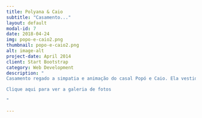 ```yaml
---
title: Polyana & Caio
subtitle: "Casamento..."
layout: default
modal-id: 7
date: 2018-04-24
img: popo-e-caio2.png
thumbnail: popo-e-caio2.png
alt: image-alt
project-date: April 2014
client: Start Bootstrap
category: Web Development
description: "
Casamento regado a simpatia e animação do casal Popó e Caio. Ela vestida de Lurdinha Macedo, tia da noiva, deixou os convidados encantados com o belíssimo vestido… e acessórios de Valeria Gurgel; Beleza da noiva: Lirêda Coiffeur, Iluminação de Haja Luz Iluminação com Marco Trigueiro, decoração de Danielle Canuto, recepção e buffet do La Mouette Recepções Natal , Igreja Santo Afonso (Mirassol), doces de Ingryd Chocolates, Músicos da Cerimônia Harmonium Natal, Músicos da Recepção com Mesa 12 Joao Felipe Araujo, Foto de Yure Richard Fotografias, Filmagem de Paulo Henrique Luz, Bolo Sra. Graça Candido, Manobristas de Paiva Vallet sob os nossos olhos da Ativa Assessoria e Cerimonial…<br><br>

Clique aqui para ver a galeria de fotos

"

---
```

